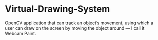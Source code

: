 # Virtual-Drawing-System
OpenCV application that can track an object’s movement, using which a user can draw on the screen by moving the object around — I call it Webcam Paint.
